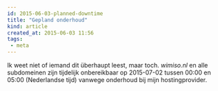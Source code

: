 ```yaml
---
id: 2015-06-03-planned-downtime
title: "Gepland onderhoud"
kind: article
created_at: 2015-06-03 11:56
tags:
 - meta
---
```


Ik weet niet of iemand dit überhaupt leest, maar toch. *wimiso.nl* en alle subdomeinen zijn tijdelijk onbereikbaar op 2015-07-02 tussen 00:00 en 05:00 (Nederlandse tijd) vanwege onderhoud bij mijn hostingprovider.
